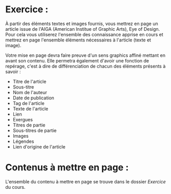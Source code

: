 # Exercice :

À partir des éléments textes et images fournis, vous mettrez en page un article issue de l'AIGA (American Institue of Graphic Arts), Eye of Design.
Pour cela vous utiliserez l'ensemble des connaissance apprise en cours et mettrez en page l'ensemble éléments nécessaires à l'article (texte et image).

Votre mise en page devra faire preuve d'un sens graphics affiné mettant en avant son contenu. Elle permetra également d'avoir une fonction de repérage, c'est à dire de différenciation de chacun des éléments présents à savoir :

* Titre de l'article
* Sous-titre
* Nom de l'auteur
* Date de publication
* Tag de l'article
* Texte de l'article
* Lien
* Exergues
* Titres de partie
* Sous-titres de partie
* Images
* Légendes
* Lien d'origine de l'article

# Contenus à mettre en page :

L'ensemble du contenu à mettre en page se trouve dans le dossier _Exercice_ du cours.
